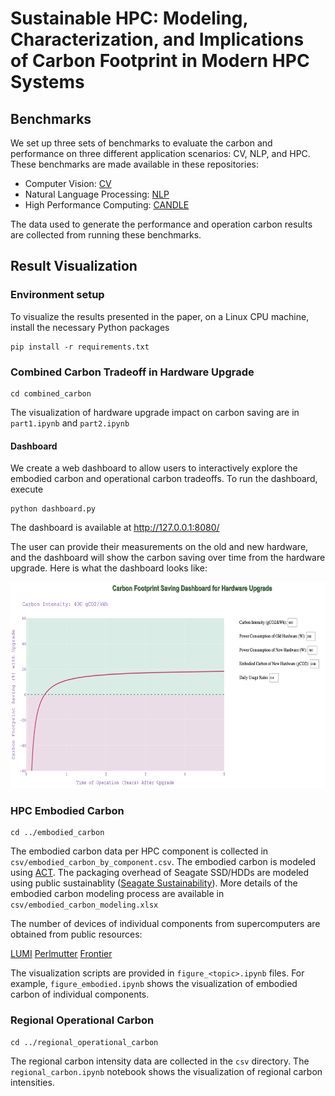 # Sustainable HPC: Modeling, Characterization, and Implications of Carbon Footprint in Modern HPC Systems

## Benchmarks

We set up three sets of benchmarks to evaluate the carbon and performance on three different application scenarios: CV, NLP, and HPC. These benchmarks are made available in these repositories:

- Computer Vision: [CV](https://github.com/boringlee24/examples)
- Natural Language Processing: [NLP](https://github.com/boringlee24/transformers)
- High Performance Computing: [CANDLE](https://github.com/boringlee24/candle_benchmarks)

The data used to generate the performance and operation carbon results are collected from running these benchmarks.

## Result Visualization

### Environment setup

To visualize the results presented in the paper, on a Linux CPU machine, install the necessary Python packages

```
pip install -r requirements.txt
```

### Combined Carbon Tradeoff in Hardware Upgrade

```
cd combined_carbon
```

The visualization of hardware upgrade impact on carbon saving are in ``part1.ipynb`` and ``part2.ipynb``

#### Dashboard

We create a web dashboard to allow users to interactively explore the embodied carbon and operational carbon tradeoffs. To run the dashboard, execute
```
python dashboard.py
```
The dashboard is available at http://127.0.0.1:8080/

The user can provide their measurements on the old and new hardware, and the dashboard will show the carbon saving over time from the hardware upgrade. Here is what the dashboard looks like:

<img src="combined_carbon/dashboard.png" width="600" height="330">

### HPC Embodied Carbon

```
cd ../embodied_carbon
```

The embodied carbon data per HPC component is collected in ``csv/embodied_carbon_by_component.csv``. The embodied carbon is modeled using [ACT](https://github.com/facebookresearch/ACT). The packaging overhead of Seagate SSD/HDDs are modeled using public sustainablity ([Seagate Sustainability](https://www.seagate.com/esg/planet/product-sustainability/)). More details of the embodied carbon modeling process are available in ``csv/embodied_carbon_modeling.xlsx``

The number of devices of individual components from supercomputers are obtained from public resources:

[LUMI](https://events.it4i.cz/event/160/attachments/457/1717/lumi-intro.pdf)
[Perlmutter](https://docs.nersc.gov/systems/perlmutter/architecture/)
[Frontier](https://olcf.ornl.gov/wp-content/uploads/Frontiers-Architecture-Frontier-Training-Series-final.pdf)

The visualization scripts are provided in ``figure_<topic>.ipynb`` files. For example, ``figure_embodied.ipynb`` shows the visualization of embodied carbon of individual components.

### Regional Operational Carbon

```
cd ../regional_operational_carbon
```

The regional carbon intensity data are collected in the ``csv`` directory. The ``regional_carbon.ipynb`` notebook shows the visualization of regional carbon intensities.

